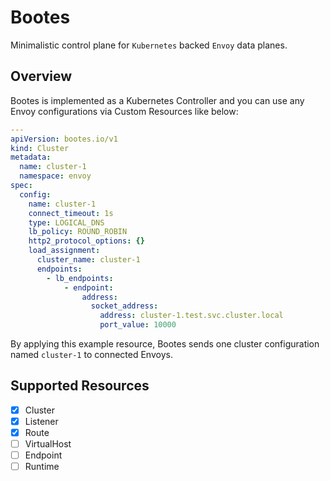 # Bootes

Minimalistic control plane for `Kubernetes` backed `Envoy` data planes.

## Overview

Bootes is implemented as a Kubernetes Controller and you can use any Envoy configurations via Custom Resources like below:

```yaml
---
apiVersion: bootes.io/v1
kind: Cluster
metadata:
  name: cluster-1
  namespace: envoy
spec:
  config:
    name: cluster-1
    connect_timeout: 1s
    type: LOGICAL_DNS
    lb_policy: ROUND_ROBIN
    http2_protocol_options: {}
    load_assignment:
      cluster_name: cluster-1
      endpoints:
        - lb_endpoints:
            - endpoint:
                address:
                  socket_address:
                    address: cluster-1.test.svc.cluster.local
                    port_value: 10000
```

By applying this example resource, Bootes sends one cluster configuration named `cluster-1` to connected Envoys.

## Supported Resources

- [x] Cluster
- [x] Listener
- [x] Route
- [ ] VirtualHost
- [ ] Endpoint
- [ ] Runtime
